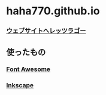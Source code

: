 # haha770.github.io
### [ウェブサイトへレッツラゴー](https://fugufx.github.io/haha770_125.github.io/)
## 使ったもの
### [Font Awesome](https://fontawesome.com/)
### [Inkscape](https://inkscape.org/ja/)
